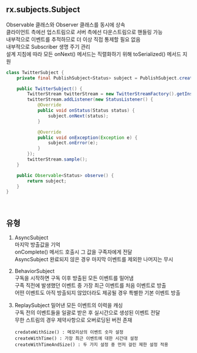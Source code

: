 ## rx.subjects.Subject
Observable 클래스와 Observer 클래스를 동시에 상속  
클라이언트 측에선 업스트림으로 서버 측에선 다운스트림으로 핸들링 가능  
내부적으로 이벤트를 추적하므로 더 이상 직접 통제할 필요 없음  
내부적으로 Subscriber 생명 주기 관리  
설계 지침에 따라 모든 onNext() 메서드는 직렬화하기 위해 toSerialized() 메서드 지원  

````java
class TwitterSubject {
    private final PublishSubject<Status> subject = PublishSubject.create();

    public TwitterSubject() {
        TwitterStream twitterStream = new TwitterStreamFactory().getInstance();
        twitterStream.addListener(new StatusListener() {
            @Override
            public void onStatus(Status status) {
                subject.onNext(status);
            }

            @Override
            public void onException(Exception e) {
                subject.onError(e);
            }
        });
        twitterStream.sample();
    }

    public Observable<Status> observe() {
        return subject;
    }
}
````

<br>

## 유형
1. AsyncSubject  
    마지막 방출값을 기억  
    onComplete() 메서드 호출시 그 값을 구족자에게 전달  
    AsyncSubject 완료되지 않은 경우 마지막 이벤트를 제외한 나머지는 무시  

2. BehaviorSubject  
    구독을 시작하면 구독 이후 방출된 모든 이벤트를 밀어냄  
    구족 직전에 발생했던 이벤트 중 가장 최근 이벤트를 처음 이벤트로 방출  
    어떤 이벤트도 아직 방출되지 않았더라도 제공될 경우 특별한 기본 이벤트 방출  

3. ReplaySubject
    밀어낸 모든 이벤트의 이력을 캐싱  
    구독 전의 이벤트들을 일괄로 받은 후 실시간으로 생성된 이벤트 전달  
    무한 스트림의 경우 제약사항으로 오버로딩된 버전 존재

    ````
    credateWithSize() : 메모리상의 이벤트 숫자 설정
    createWithTime() : 가장 최근 이벤트에 대한 시간대 설정
    createWithTimeAndSize() : 두 가지 설정 중 먼저 걸린 제한 설정 적용
    ````

 <br>

